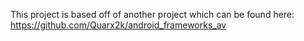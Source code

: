 
This project is based off of another project which can be found here: https://github.com/Quarx2k/android_frameworks_av
